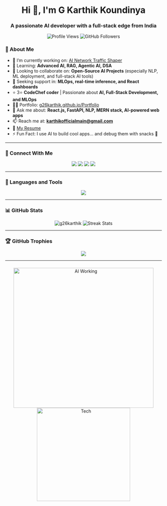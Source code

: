<h1 align="center">Hi 👋, I'm G Karthik Koundinya</h1>
<h3 align="center">A passionate AI developer with a full-stack edge from India</h3>


<p align="center">
  <img src="https://komarev.com/ghpvc/?username=g26karthik&label=Profile%20views&color=0e75b6&style=flat&label=Profile+Views" alt="Profile Views" />
  <img src="https://img.shields.io/github/followers/g26karthik?label=Follow&style=social" alt="GitHub Followers" />
</p>

### 🚀 About Me
- 🔭 I’m currently working on: [AI Network Traffic Shaper](https://github.com/G26karthik/AI-Network-Traffic-Shaper)  
- 🌱 Learning: **Advanced AI, RAG, Agentic AI, DSA**  
- 👯 Looking to collaborate on: **Open-Source AI Projects** (especially NLP, ML deployment, and full-stack AI tools)  
- 🤝 Seeking support in: **MLOps, real-time inference, and React dashboards**
- ⭐ 3⭐ **CodeChef coder** | Passionate about **AI, Full-Stack Development, and MLOps**  
- 👨‍💻 Portfolio: [g26karthik.github.io/Portfolio](https://g26karthik.github.io/Portfolio/)  
- 💬 Ask me about: **React.js, FastAPI, NLP, MERN stack, AI-powered web apps**  
- 📫 Reach me at: **karthikofficialmain@gmail.com**  
- 📄 [My Resume](https://drive.google.com/file/d/1ZmHw_VEqbLEjkRctNnLR2BfpRsA4uqSv/view?usp=sharing)  
- ⚡ Fun Fact: I use AI to build cool apps... and debug them with snacks 🍪  
---

### 🤝 Connect With Me

<p align="center">
  <a href="https://linkedin.com/in/g-karthik26" target="_blank"><img src="https://img.shields.io/badge/LinkedIn-0A66C2?style=for-the-badge&logo=linkedin&logoColor=white"/></a>
  <a href="https://kaggle.com/gkarthikkoundinya" target="_blank"><img src="https://img.shields.io/badge/Kaggle-20BEFF?style=for-the-badge&logo=kaggle&logoColor=white"/></a>
  <a href="https://www.hackerrank.com/g26karthik" target="_blank"><img src="https://img.shields.io/badge/Hackerrank-2EC866?style=for-the-badge&logo=HackerRank&logoColor=white"/></a>
  <a href="https://leetcode.com/g26karthik/" target="_blank"><img src="https://img.shields.io/badge/LeetCode-FFA116?style=for-the-badge&logo=leetcode&logoColor=black"/></a>
</p>

---

### 🧠 Languages and Tools

<p align="center">
  <img src="https://skillicons.dev/icons?i=python,java,js,react,nextjs,tailwind,html,css,fastapi,nodejs,flask,django,mongodb,mysql,postgresql,git,linux,github,tensorflow,pytorch,scikitlearn" />
</p>

---

### 📊 GitHub Stats

<p align="center">
  <img src="https://github-readme-stats.vercel.app/api?username=g26karthik&theme=radical&show_icons=true&locale=en" alt="g26karthik" />
  <img src="https://github-readme-streak-stats.herokuapp.com/?user=g26karthik&theme=radical" alt="Streak Stats" />
</p>

---

### 🏆 GitHub Trophies

<p align="center">
  <img src="https://github-profile-trophy.vercel.app/?username=g26karthik&theme=darkhub&margin-w=15&no-frame=true&column=7" />
</p>

---

###

<p align="center">
  <img src="https://media.giphy.com/media/qgQUggAC3Pfv687qPC/giphy.gif" width="450" alt="AI Working" />
  <img src="https://media.giphy.com/media/RbDKaczqWovIugyJmW/giphy.gif" width="300" alt="Tech" />
</p>
